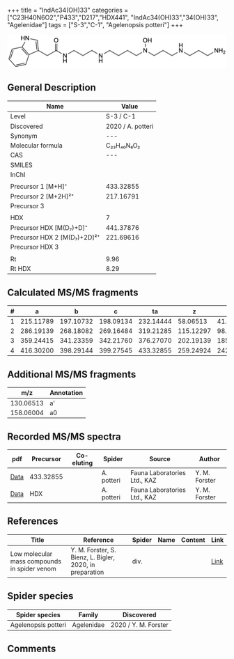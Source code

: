+++
title = "IndAc34(OH)33"
categories = ["C23H40N6O2","P433","D217","HDX441",
"IndAc34(OH)33","34(OH)33",
"Agelenidae"]
tags = ["S-3","C-1",
"Agelenopsis potteri"]
+++

![](/img/IndAc34(OH)33.png)

## General Description

| Name                       | Value              |
|----------------------------|--------------------|
| Level                      | S-3 / C-1          |
| Discovered                 | 2020 / A. potteri  |
| Synonym                    | ---                |
| Molecular formula          | C₂₃H₄₀N₆O₂                   |
| CAS                        | ---                |
| SMILES |   |
| InChI  |   |
|                            |                    |
| Precursor 1 [M+H]⁺         | 433.32855                   |
| Precursor 2 [M+2H]²⁺       | 217.16791                   |
| Precursor 3                |                    |
|                            |                    |
| HDX                        | 7                   |
| Precursor HDX   [M(D₇)+D]⁺   | 441.37876                   |
| Precursor HDX 2 [M(D₇)+2D]²⁺ | 221.69616                   |
| Precursor HDX 3            |                    |
|                            |                    |
| Rt                         | 9.96                   |
| Rt HDX                     | 8.29                   |

## Calculated MS/MS fragments

| # | a         | b         | c         | ta        | z         | y         | tz        |
|---|-----------|-----------|-----------|-----------|-----------|-----------|-----------|
| 1 | 215.11789 | 197.10732 | 198.09134 | 232.14444 | 58.06513 | 41.03858 | 75.09167 |
| 2 | 286.19139 | 268.18082 | 269.16484 | 319.21285 | 115.12297 | 98.09643 | 148.14444 |
| 3 | 359.24415 | 341.23359 | 342.21760 | 376.27070 | 202.19139 | 185.16484 | 219.21794 |
| 4 | 416.30200 | 398.29144 | 399.27545 | 433.32855 | 259.24924 | 242.22269 | 276.27579 |

## Additional MS/MS fragments

| m/z | Annotation |
|-----|------------|
| 130.06513 | a'         |
| 158.06004 | a0         |

## Recorded MS/MS spectra

| pdf                                             | Precursor | Co-eluting | Spider      | Source                       | Author        |
|-------------------------------------------------|-----------|------------|-------------|------------------------------|---------------|
| [Data](/pdf/A-potteri/433_IndAc34(OH)33_Ap.pdf) | 433.32855 |           | A. potteri | Fauna Laboratories Ltd., KAZ | Y. M. Forster |
| [Data](/pdf/A-potteri/433_IndAc34(OH)33_Ap_HDX.pdf) | HDX |           | A. potteri | Fauna Laboratories Ltd., KAZ | Y. M. Forster |


## References

| Title | Reference | Spider | Name | Content | Link |
|-------|-----------|--------|------|---------|------|
| Low molecular mass compounds in spider venom      | Y. M. Forster, S. Bienz, L. Bigler, 2020, in preparation          | div.       |   |   | [Link](unknown) |

## Spider species

| Spider species     | Family     | Discovered           |
|--------------------|------------|----------------------|
| Agelenopsis potteri | Agelenidae | 2020 / Y. M. Forster |


## Comments